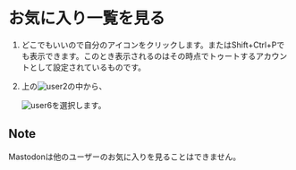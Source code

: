 # お気に入り一覧を見る

1. どこでもいいので自分のアイコンをクリックします。またはShift+Ctrl+Pでも表示できます。このとき表示されるのはその時点でトゥートするアカウントとして設定されているものです。
2. 上の![user2](https://dl.thedesk.top/media/user2.PNG)の中から、  

   ![user6](https://dl.thedesk.top/media/user6.PNG)を選択します。

## Note

Mastodonは他のユーザーのお気に入りを見ることはできません。

